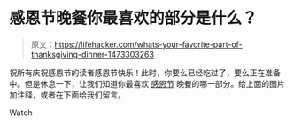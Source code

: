 # 感恩节晚餐你最喜欢的部分是什么？

> 原文：<https://lifehacker.com/whats-your-favorite-part-of-thanksgiving-dinner-1473303263>

祝所有庆祝感恩节的读者感恩节快乐！此时，你要么已经吃过了，要么正在准备中。但是休息一下，让我们知道你最喜欢 [感恩节](http://lifehacker.com/tag/thanksgiving) 晚餐的哪一部分。给上面的图片加注释，或者在下面给我们留言。

Watch